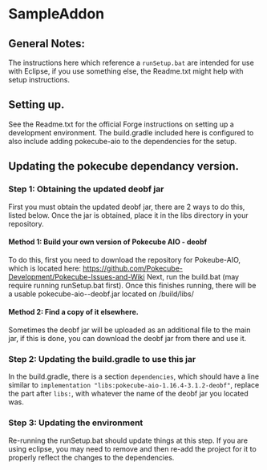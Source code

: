 # SampleAddon

## General Notes:

The instructions here which reference a `runSetup.bat` are intended for use with Eclipse, if you use something else, the Readme.txt might help with setup instructions.

## Setting up.

See the Readme.txt for the official Forge instructions on setting up a development environment. The build.gradle included here is configured to also include adding pokecube-aio to the dependencies for the setup.

## Updating the pokecube dependancy version.


### Step 1: Obtaining the updated deobf jar
First you must obtain the updated deobf jar, there are 2 ways to do this, listed below. Once the jar is obtained, place it in the libs directory in your repository.

#### Method 1: Build your own version of Pokecube AIO - deobf

To do this, first you need to download the repository for Pokeube-AIO, which is located here: https://github.com/Pokecube-Development/Pokecube-Issues-and-Wiki
Next, run the build.bat (may require running runSetup.bat first).
Once this finishes running, there will be a usable pokecube-aio-<version>-deobf.jar located on /build/libs/
  
#### Method 2: Find a copy of it elsewhere.

Sometimes the deobf jar will be uploaded as an additional file to the main jar, if this is done, you can download the deobf jar from there and use it.

### Step 2: Updating the build.gradle to use this jar

In the build.gradle, there is a section `dependencies`, which should have a line similar to `implementation "libs:pokecube-aio-1.16.4-3.1.2-deobf"`, replace the part after `libs:`, with whatever the name of the deobf jar you located was.

### Step 3: Updating the environment

Re-running the runSetup.bat should update things at this step. If you are using eclipse, you may need to remove and then re-add the project for it to properly reflect the changes to the dependencies.
